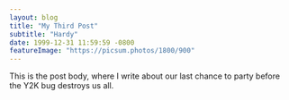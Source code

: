 ```yaml
---
layout: blog
title: "My Third Post"
subtitle: "Hardy"
date: 1999-12-31 11:59:59 -0800
featureImage: "https://picsum.photos/1800/900"
---
```

This is the post body, where I write about our last chance to party before the Y2K bug destroys us all.

